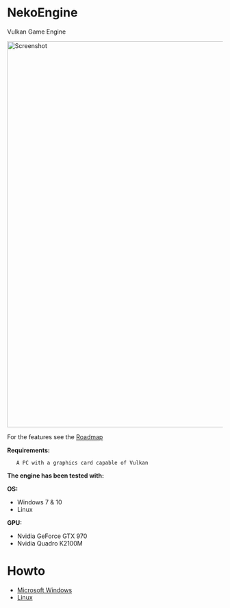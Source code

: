NekoEngine
============

Vulkan Game Engine

<img src="https://raw.githubusercontent.com/wiki/nalexandru/NekoEngine/images/sponza.png" alt="Screenshot" width="900px"/>

For the features see the [Roadmap](https://github.com/nalexandru/NekoEngine/wiki/Roadmap)

**Requirements:**

       A PC with a graphics card capable of Vulkan

**The engine has been tested with:**

**OS:**
  * Windows 7 & 10
  * Linux
  
**GPU:**
  * Nvidia GeForce GTX 970
  * Nvidia Quadro K2100M

Howto
===============================

* [Microsoft Windows](https://github.com/nalexandru/NekoEngine/wiki/Windows-Guide)
* [Linux](https://github.com/nalexandru/NekoEngine/wiki/Linux-Guide)
